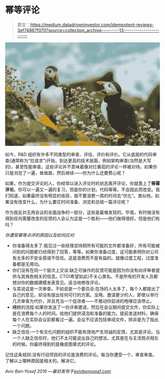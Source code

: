 # 幂等评论

> 原文：<https://medium.datadriveninvestor.com/idempotent-reviews-3ef74867f070?source=collection_archive---------13----------------------->

![](img/bc8a94aa47ca89ac8fd121c1df0dc007.png)

如今，R&D 组织有许多不同类型的审查、评估、评价和评价。它从底层的代码审查(通常称为“拉请求”)开始，到达更高的技术层面，例如架构审查(当然是大写的)，甚至性能审查。这些评论并不意味着像对烂番茄的评论一样被对待。如果你只是浏览了一遍，耸耸肩，然后继续——你为什么还要费心呢？

如果，作为提交评论的人，你经常以进入评论时的状态离开评论，你就患上了**等幂评论**。你可以一遍又一遍的复习，但是你的计划，代码等等。不会因此而改变。我们知道，如果最终没有明显的收获，就不要浪费一周的时间去“优化”。类似地，如果没有改变什么，为什么要花时间准备、浏览和总结一篇评论呢？

作为我反对无用会议的全面战争的一部分，这些是最难发现的。毕竟，有时候没有得到任何需要改变的反馈的人会认为这是一个胜利——他们做得很好。但是他们有吗？

*你遭受幂等点评的原因以及如何应对:*

*   你准备得太多了:我见过一些经理坚持把所有可能的文件都准备好，所有可能被问到的问题都已经得到了回答，等等。如果你准备过度，这可能表明你对公司有太多的不安全感或不信任。这是浪费而不是有益的。就像过度工程，过度准备都是无用功。
*   你们没有在同一个层次上交谈:缺乏可操作的反馈可能是因为你没有向评审者提供与其角色相关的信息。CTO(希望如此)不关心类名。不是所有的开发人员都想对你的数据建模发表意见。适当地修改评论。
*   与其说这是一次审查，不如说是一个委员会:在场的人太多了，每个人都提出了自己的意见，却没有提出任何可行的方案。没用。邀请更少的人，即使以举行几次审查为代价，并且充当一个促进者——不推动你前进的咆哮应该停止。
*   糟糕的流程:如果你发送了一份评审邀请，然后在会议期间提交文件，你实际上是在浪费每个人的时间。给他们提供浸泡和准备的能力。提前发送材料，确保每个人在实际会议前都看过一遍。会议不应该包括审阅文件，除非是为了指出一个问题。
*   缺乏信任:一个有文化问题的组织不能有效地产生坦诚的反馈，尤其是评论。当一个人缺乏信任时，他们不太可能说出自己的想法，尤其是在与主流观点相左的时候。你最终得到的是橡皮图章式的评论。

记住这条规则:没有行动项目的评论是浪费的评论。每当你遭受一个，审查审查。了解以上哪种原因是相关的。解决它。

*Aviv Ben-Yosef 2019 —最初发布于*[*avivbenyosef.com*](https://avivbenyosef.com/idempotent-reviews/)